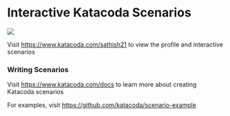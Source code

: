 # Interactive Katacoda Scenarios

[![](http://shields.katacoda.com/katacoda/sathish21/count.svg)](https://www.katacoda.com/sathish21 "Get your profile on Katacoda.com")

Visit https://www.katacoda.com/sathish21 to view the profile and interactive scenarios

### Writing Scenarios
Visit https://www.katacoda.com/docs to learn more about creating Katacoda scenarios

For examples, visit https://github.com/katacoda/scenario-example
